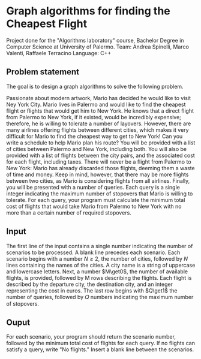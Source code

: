 # Graph algorithms for finding the Cheapest Flight

Project done for the "Algorithms laboratory" course, Bachelor Degree in Computer Science at University of Palermo.
Team: Andrea Spinelli, Marco Valenti, Raffaele Terracino
Language: C++

## Problem statement
The goal is to design a graph algorithms to solve the following problem.

Passionate about modern artwork, Mario has decided he would like to visit Ney York City.
Mario lives in Palermo and would like to find the cheapest flight or flights that would get him to New York.
He knows that a direct flight from Palermo to New York, if it existed, would be incredibly expensive; therefore, he is willing to
tolerate a number of layovers. However, there are many airlines offering flights between different
cities, which makes it very difficult for Mario to find the cheapest way to get to New York!
Can you write a schedule to help Mario plan his route?
You will be provided with a list of cities between Palermo and New York, including both. You will also be provided with a list of
flights between the city pairs, and the associated cost for each flight, including taxes. There will never be a flight from Palermo to New York:
Mario has already discarded those flights, deeming them a waste of time and money. Keep in mind, however, that there may be more
flights between two cities, as Mario is considering flights from all airlines.
Finally, you will be presented with a number of queries. Each query is a single integer indicating the maximum number of stopovers
that Mario is willing to tolerate. For each query, your program must calculate the minimum total cost of flights that
would take Mario from Palermo to New York with no more than a certain number of required stopovers.

## Input
The first line of the input contains a single number indicating the number of scenarios to be processed.
A blank line precedes each scenario.
Each scenario begins with a number $N\geq2$, the number of cities, followed by $N$ lines containing the names of the cities.
A city name is a string of uppercase and lowercase letters.
Next, a number $M\get0$, the number of available flights, is provided, followed by M rows describing the flights.
Each flight is described by the departure city, the destination city, and an integer representing the cost in euros.
The last row begins with $Q\get1$ the number of queries, followed by 𝑄 numbers indicating the maximum number of stopovers.

## Ouput
For each scenario, your program should return the scenario number, followed by the minimum total cost of flights
for each query. If no flights can satisfy a query, write "No flights." Insert a blank line between the scenarios.
